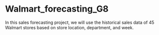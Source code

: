 # Walmart_forecasting_G8
 In this sales forecasting project, we will use the historical sales data of 45 Walmart stores based on store location, department, and week.
